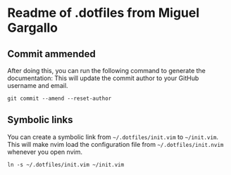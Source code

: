 # Readme of .dotfiles from Miguel Gargallo

## Commit ammended

After doing this, you can run the following command to generate the documentation:
This will update the commit author to your GitHub username and email.

    git commit --amend --reset-author


## Symbolic links

You can create a symbolic link from `~/.dotfiles/init.vim` to `~/init.vim`. This will make nvim load the configuration file from `~/.dotfiles/init.nvim` whenever you open nvim.

    ln -s ~/.dotfiles/init.vim ~/init.vim

